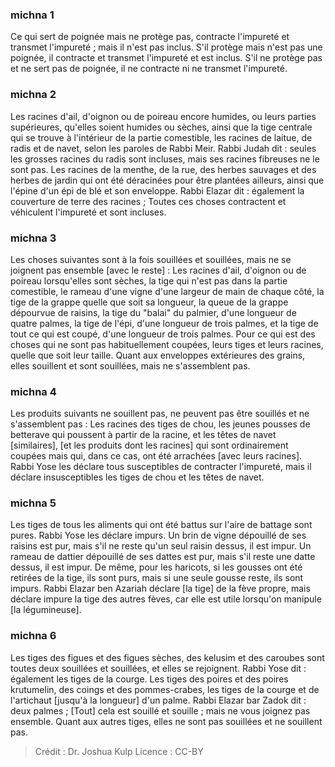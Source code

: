
### michna 1
Ce qui sert de poignée mais ne protège pas, contracte l'impureté et transmet l'impureté ; mais il n'est pas inclus. S'il protège mais n'est pas une poignée, il contracte et transmet l'impureté et est inclus. S'il ne protège pas et ne sert pas de poignée, il ne contracte ni ne transmet l'impureté.

### michna 2
Les racines d'ail, d'oignon ou de poireau encore humides, ou leurs parties supérieures, qu'elles soient humides ou sèches, ainsi que la tige centrale qui se trouve à l'intérieur de la partie comestible, les racines de laitue, de radis et de navet, selon les paroles de Rabbi Meir. Rabbi Judah dit : seules les grosses racines du radis sont incluses, mais ses racines fibreuses ne le sont pas. Les racines de la menthe, de la rue, des herbes sauvages et des herbes de jardin qui ont été déracinées pour être plantées ailleurs, ainsi que l'épine d'un épi de blé et son enveloppe. Rabbi Elazar dit : également la couverture de terre des racines ; Toutes ces choses contractent et véhiculent l'impureté et sont incluses.

### michna 3
Les choses suivantes sont à la fois souillées et souillées, mais ne se joignent pas ensemble [avec le reste] : Les racines d'ail, d'oignon ou de poireau lorsqu'elles sont sèches, la tige qui n'est pas dans la partie comestible, le rameau d'une vigne d'une largeur de main de chaque côté, la tige de la grappe quelle que soit sa longueur, la queue de la grappe dépourvue de raisins, la tige du "balai" du palmier, d'une longueur de quatre palmes, la tige de l'épi, d'une longueur de trois palmes, et la tige de tout ce qui est coupé, d'une longueur de trois palmes. Pour ce qui est des choses qui ne sont pas habituellement coupées, leurs tiges et leurs racines, quelle que soit leur taille. Quant aux enveloppes extérieures des grains, elles souillent et sont souillées, mais ne s'assemblent pas.

### michna 4
Les produits suivants ne souillent pas, ne peuvent pas être souillés et ne s'assemblent pas : Les racines des tiges de chou, les jeunes pousses de betterave qui poussent à partir de la racine, et les têtes de navet [similaires], [et les produits dont les racines] qui sont ordinairement coupées mais qui, dans ce cas, ont été arrachées [avec leurs racines]. Rabbi Yose les déclare tous susceptibles de contracter l'impureté, mais il déclare insusceptibles les tiges de chou et les têtes de navet.

### michna 5
Les tiges de tous les aliments qui ont été battus sur l'aire de battage sont pures. Rabbi Yose les déclare impurs. Un brin de vigne dépouillé de ses raisins est pur, mais s'il ne reste qu'un seul raisin dessus, il est impur. Un rameau de dattier dépouillé de ses dattes est pur, mais s'il reste une datte dessus, il est impur. De même, pour les haricots, si les gousses ont été retirées de la tige, ils sont purs, mais si une seule gousse reste, ils sont impurs. Rabbi Elazar ben Azariah déclare [la tige] de la fève propre, mais déclare impure la tige des autres fèves, car elle est utile lorsqu'on manipule [la légumineuse].

### michna 6
Les tiges des figues et des figues sèches, des kelusim et des caroubes sont toutes deux souillées et souillées, et elles se rejoignent. Rabbi Yose dit : également les tiges de la courge. Les tiges des poires et des poires krutumelin, des coings et des pommes-crabes, les tiges de la courge et de l'artichaut [jusqu'à la longueur] d'un palme. Rabbi Elazar bar Zadok dit : deux palmes ; [Tout] cela est souillé et souille ; mais ne vous joignez pas ensemble. Quant aux autres tiges, elles ne sont pas souillées et ne souillent pas.

>Crédit : Dr. Joshua Kulp
>Licence : CC-BY